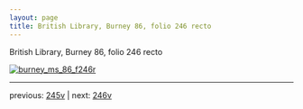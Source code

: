 ```yaml
---
layout: page
title: British Library, Burney 86, folio 246 recto
---
```


British Library, Burney 86, folio 246 recto

[![burney_ms_86_f246r](http://www.homermultitext.org/iipsrv?IIIF=/project/homer/pyramidal/deepzoom/bl/burney86imgs/v1/burney_ms_86_f246r.tif/full/800,/0/default.jpg)](http://www.homermultitext.org/ict2/?urn=urn:cite2:bl:burney86imgs.v1:burney_ms_86_f246r) 

---

previous:  [245v](../245v/) | next: [246v](../246v/)